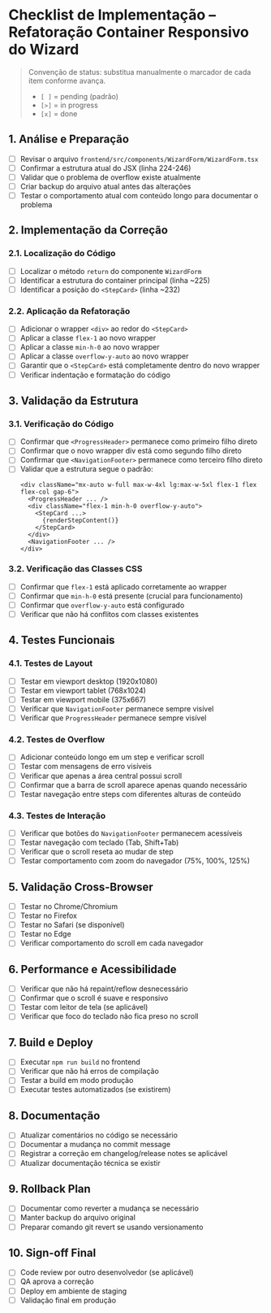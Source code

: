 # Checklist de Implementação – Refatoração Container Responsivo do Wizard

> Convenção de status: substitua manualmente o marcador de cada item conforme avança.
> - `[ ]` = pending (padrão)
> - `[>]` = in progress
> - `[x]` = done

## 1. Análise e Preparação
- [ ] Revisar o arquivo `frontend/src/components/WizardForm/WizardForm.tsx`
- [ ] Confirmar a estrutura atual do JSX (linha 224-246)
- [ ] Validar que o problema de overflow existe atualmente
- [ ] Criar backup do arquivo atual antes das alterações
- [ ] Testar o comportamento atual com conteúdo longo para documentar o problema

## 2. Implementação da Correção
### 2.1. Localização do Código
- [ ] Localizar o método `return` do componente `WizardForm`
- [ ] Identificar a estrutura do container principal (linha ~225)
- [ ] Identificar a posição do `<StepCard>` (linha ~232)

### 2.2. Aplicação da Refatoração
- [ ] Adicionar o wrapper `<div>` ao redor do `<StepCard>`
- [ ] Aplicar a classe `flex-1` ao novo wrapper
- [ ] Aplicar a classe `min-h-0` ao novo wrapper
- [ ] Aplicar a classe `overflow-y-auto` ao novo wrapper
- [ ] Garantir que o `<StepCard>` está completamente dentro do novo wrapper
- [ ] Verificar indentação e formatação do código

## 3. Validação da Estrutura
### 3.1. Verificação do Código
- [ ] Confirmar que `<ProgressHeader>` permanece como primeiro filho direto
- [ ] Confirmar que o novo wrapper div está como segundo filho direto
- [ ] Confirmar que `<NavigationFooter>` permanece como terceiro filho direto
- [ ] Validar que a estrutura segue o padrão:
  ```tsx
  <div className="mx-auto w-full max-w-4xl lg:max-w-5xl flex-1 flex flex-col gap-6">
    <ProgressHeader ... />
    <div className="flex-1 min-h-0 overflow-y-auto">
      <StepCard ...>
        {renderStepContent()}
      </StepCard>
    </div>
    <NavigationFooter ... />
  </div>
  ```

### 3.2. Verificação das Classes CSS
- [ ] Confirmar que `flex-1` está aplicado corretamente ao wrapper
- [ ] Confirmar que `min-h-0` está presente (crucial para funcionamento)
- [ ] Confirmar que `overflow-y-auto` está configurado
- [ ] Verificar que não há conflitos com classes existentes

## 4. Testes Funcionais
### 4.1. Testes de Layout
- [ ] Testar em viewport desktop (1920x1080)
- [ ] Testar em viewport tablet (768x1024)
- [ ] Testar em viewport mobile (375x667)
- [ ] Verificar que `NavigationFooter` permanece sempre visível
- [ ] Verificar que `ProgressHeader` permanece sempre visível

### 4.2. Testes de Overflow
- [ ] Adicionar conteúdo longo em um step e verificar scroll
- [ ] Testar com mensagens de erro visíveis
- [ ] Verificar que apenas a área central possui scroll
- [ ] Confirmar que a barra de scroll aparece apenas quando necessário
- [ ] Testar navegação entre steps com diferentes alturas de conteúdo

### 4.3. Testes de Interação
- [ ] Verificar que botões do `NavigationFooter` permanecem acessíveis
- [ ] Testar navegação com teclado (Tab, Shift+Tab)
- [ ] Verificar que o scroll reseta ao mudar de step
- [ ] Testar comportamento com zoom do navegador (75%, 100%, 125%)

## 5. Validação Cross-Browser
- [ ] Testar no Chrome/Chromium
- [ ] Testar no Firefox
- [ ] Testar no Safari (se disponível)
- [ ] Testar no Edge
- [ ] Verificar comportamento do scroll em cada navegador

## 6. Performance e Acessibilidade
- [ ] Verificar que não há repaint/reflow desnecessário
- [ ] Confirmar que o scroll é suave e responsivo
- [ ] Testar com leitor de tela (se aplicável)
- [ ] Verificar que foco do teclado não fica preso no scroll

## 7. Build e Deploy
- [ ] Executar `npm run build` no frontend
- [ ] Verificar que não há erros de compilação
- [ ] Testar a build em modo produção
- [ ] Executar testes automatizados (se existirem)

## 8. Documentação
- [ ] Atualizar comentários no código se necessário
- [ ] Documentar a mudança no commit message
- [ ] Registrar a correção em changelog/release notes se aplicável
- [ ] Atualizar documentação técnica se existir

## 9. Rollback Plan
- [ ] Documentar como reverter a mudança se necessário
- [ ] Manter backup do arquivo original
- [ ] Preparar comando git revert se usando versionamento

## 10. Sign-off Final
- [ ] Code review por outro desenvolvedor (se aplicável)
- [ ] QA aprova a correção
- [ ] Deploy em ambiente de staging
- [ ] Validação final em produção